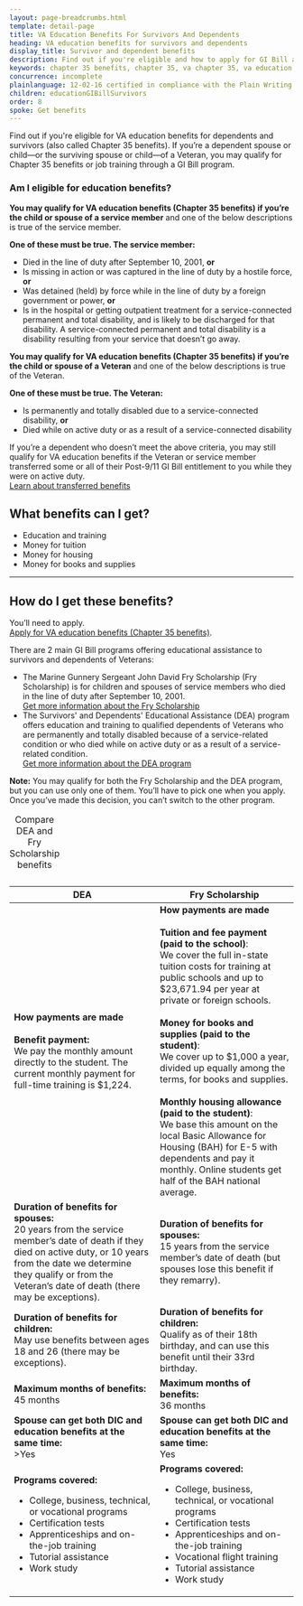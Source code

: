 ```yaml
---
layout: page-breadcrumbs.html
template: detail-page
title: VA Education Benefits For Survivors And Dependents
heading: VA education benefits for survivors and dependents
display_title: Survivor and dependent benefits
description: Find out if you're eligible and how to apply for GI Bill and other VA education benefits for dependents and survivors. You can also compare the benefits offered through the Survivors' and Dependents' Educational Assistance (DEA) program and the Fry Scholarship.
keywords: chapter 35 benefits, chapter 35, va chapter 35, va education benefits for dependents, gi bill for dependents
concurrence: incomplete
plainlanguage: 12-02-16 certified in compliance with the Plain Writing Act
children: educationGIBillSurvivors
order: 8
spoke: Get benefits
---
```


<div class="va-introtext">

Find out if you're eligible for VA education benefits for dependents and survivors (also called Chapter 35 benefits). If you’re a dependent spouse or child—or the surviving spouse or child—of a Veteran, you may qualify for Chapter 35 benefits or job training through a GI Bill program.

</div>


<div class="feature" markdown="1">

### Am I eligible for education benefits?

**You may qualify for VA education benefits (Chapter 35 benefits) if you’re the child or spouse of a service member** and one of the below descriptions is true of the service member.

**One of these must be true. The service member:**

- Died in the line of duty after September 10, 2001, **or**
- Is missing in action or was captured in the line of duty by a hostile force, **or**
-	Was detained (held) by force while in the line of duty by a foreign government or power, **or**
-	Is in the hospital or getting outpatient treatment for a service-connected permanent and total disability, and is likely to be discharged for that disability. A service-connected permanent and total disability is a disability resulting from your service that doesn’t go away.

**You may qualify for VA education benefits (Chapter 35 benefits) if you’re the child or spouse of a Veteran** and one of the below descriptions is true of the Veteran.

**One of these must be true. The Veteran:**
- Is permanently and totally disabled due to a service-connected disability, **or**
-	Died while on active duty or as a result of a service-connected disability

If you’re a dependent who doesn’t meet the above criteria, you may still qualify for VA education benefits if the Veteran or service member transferred some or all of their Post-9/11 GI Bill entitlement to you while they were on active duty. <br>
[Learn about transferred benefits](/education/transfer-post-9-11-gi-bill-benefits/)

</div>

## What benefits can I get?

- Education and training
- Money for tuition
- Money for housing
- Money for books and supplies

--------

## How do I get these benefits?

You’ll need to apply. <br>
[Apply for VA education benefits (Chapter 35 benefits)](/education/how-to-apply/).

There are 2 main GI Bill programs offering educational assistance to survivors and dependents of Veterans:

- The Marine Gunnery Sergeant John David Fry Scholarship (Fry Scholarship) is for children and spouses of service members who died in the line of duty after September 10, 2001. <br>
[Get more information about the Fry Scholarship](/education/survivor-dependent-benefits/fry-scholarship/)
- The Survivors' and Dependents' Educational Assistance (DEA) program offers education and training to qualified dependents of Veterans who are permanently and totally disabled because of a service-related condition or who died while on active duty or as a result of a service-related condition. <br>
[Get more information about the DEA program](/education/survivor-dependent-benefits/dependents-education-assistance/)

**Note:** You may qualify for both the Fry Scholarship and the DEA program, but you can use only one of them. You’ll have to pick one when you apply. Once you’ve made this decision, you can’t switch to the other program.


<div class="va-table-overflow">
<table class="va-table-explanatory">
<caption>Compare DEA and Fry Scholarship benefits</caption> 
 
| DEA | Fry Scholarship |
|---|---|
| **How payments are made** <br /><br />**Benefit payment:** <br>We pay the monthly amount directly to the student. The current monthly payment for full-time training is $1,224. | **How payments are made** <br /><br />**Tuition and fee payment (paid to the school)**: <br>We cover the full in-state tuition costs for training at public schools and up to $23,671.94 per year at private or foreign schools.<br /><br /> **Money for books and supplies (paid to the student)**: <br>We cover up to $1,000 a year, divided up equally among the terms, for books and supplies.<br /><br /> **Monthly housing allowance (paid to the student)**: <br>We base this amount on the local Basic Allowance for Housing (BAH) for E-5 with dependents and pay it monthly. Online students get half of the BAH national average.</li> |
| **Duration of benefits for spouses:** <br>20 years from the service member’s date of death if they died on active duty, or 10 years from the date we determine they qualify or from the Veteran’s date of death (there may be exceptions). | **Duration of benefits for spouses:** <br>15 years from the service member’s date of death (but spouses lose this benefit if they remarry). |
| **Duration of benefits for children:** <br>May use benefits between ages 18 and 26 (there may be exceptions). | **Duration of benefits for children:** <br>Qualify as of their 18th birthday, and can use this benefit until their 33rd birthday. |
| **Maximum months of benefits:** <br>45 months | **Maximum months of benefits:** <br>36 months |
| **Spouse can get both DIC and education benefits at the same time:** <br>>Yes | **Spouse can get both DIC and education benefits at the same time:** <br>Yes |
| **Programs covered:** <ul><li>College, business, technical, or vocational programs</li><li>Certification tests</li><li>Apprenticeships and on-the-job training</li><li>Tutorial assistance</li><li>Work study</ul> | **Programs covered:** <ul><li>College, business, technical, or vocational programs</li><li>Certification tests</li><li>Apprenticeships and on-the-job training</li><li>Vocational flight training</li><li>Tutorial assistance</li><li>Work study</li></ul> |

